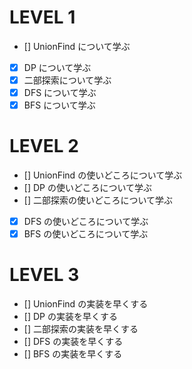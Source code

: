 # LEVEL 1
- [] UnionFind について学ぶ
- [x] DP について学ぶ
- [x] 二部探索について学ぶ
- [x] DFS について学ぶ
- [x] BFS について学ぶ

# LEVEL 2
- [] UnionFind の使いどころについて学ぶ
- [] DP の使いどころについて学ぶ
- [] 二部探索の使いどころについて学ぶ
- [x] DFS の使いどころについて学ぶ
- [x] BFS の使いどころについて学ぶ

# LEVEL 3
- [] UnionFind の実装を早くする
- [] DP の実装を早くする
- [] 二部探索の実装を早くする
- [] DFS の実装を早くする
- [] BFS の実装を早くする